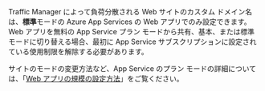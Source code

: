 Traffic Manager によって負荷分散される Web サイトのカスタム ドメイン名は、**標準**モードの Azure App Services の Web アプリでのみ設定できます。Web アプリを無料の App Service プラン モードから共有、基本、または標準モードに切り替える場合、最初に App Service サブスクリプションに設定されている使用制限を解除する必要があります。 

サイトのモードの変更方法など、App Service のプラン モードの詳細については、「[Web アプリの規模の設定方法](../articles/web-sites-scale.md)」をご覧ください。

<!--HONumber=52--> 
